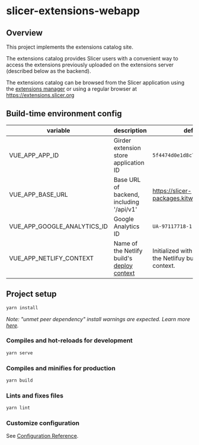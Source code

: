 # slicer-extensions-webapp

## Overview

This project implements the extensions catalog site.

The extensions catalog provides Slicer users with a convenient way to access the extensions
previously uploaded on the extensions server (described below as the backend).

The extensions catalog can be browsed from the Slicer application using
the [extensions manager][extensions-manager] or using a regular browser at https://extensions.slicer.org

[extensions-manager]: https://slicer.readthedocs.io/en/latest/user_guide/extensions_manager.html

## Build-time environment config

| variable | description | default |
|----------|-------------|---------|
| VUE_APP_APP_ID | Girder extension store application ID | `5f4474d0e1d8c75dfc705482` |
| VUE_APP_BASE_URL | Base URL of backend, including '/api/v1' | https://slicer-packages.kitware.com/api/v1 |
| VUE_APP_GOOGLE_ANALYTICS_ID | Google Analytics ID | `UA-97117718-1` |
| VUE_APP_NETLIFY_CONTEXT | Name of the Netlify build's [deploy context][netlify-env-vars] | Initialized with the name of the Netlifuy build’s deploy context. |

[netlify-env-vars]: https://docs.netlify.com/configure-builds/environment-variables/#build-metadata

## Project setup

``` sh
yarn install
```

_Note: "unmet peer dependency" install warnings are expected. Learn more [here](https://github.com/KitwareMedical/slicer-extensions-webapp/issues/43#issuecomment-899549193)._

### Compiles and hot-reloads for development

``` sh
yarn serve
```

### Compiles and minifies for production

``` sh
yarn build
```

### Lints and fixes files

``` sh
yarn lint
```

### Customize configuration

See [Configuration Reference](https://cli.vuejs.org/config/).
